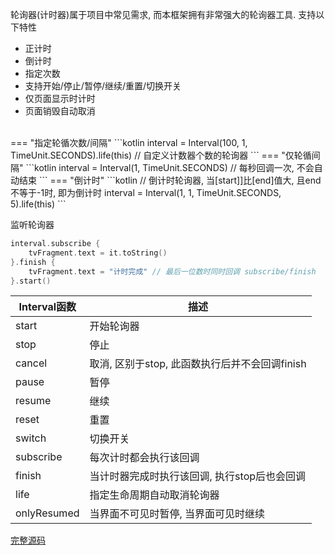 轮询器(计时器)属于项目中常见需求, 而本框架拥有非常强大的轮询器工具. 支持以下特性

- 正计时
- 倒计时
- 指定次数
- 支持开始/停止/暂停/继续/重置/切换开关
- 仅页面显示时计时
- 页面销毁自动取消

<br>
=== "指定轮循次数/间隔"
    ```kotlin
    interval = Interval(100, 1, TimeUnit.SECONDS).life(this) // 自定义计数器个数的轮询器
    ```
=== "仅轮循间隔"
    ```kotlin
     interval = Interval(1, TimeUnit.SECONDS) // 每秒回调一次, 不会自动结束
    ```
=== "倒计时"
    ```kotlin
    // 倒计时轮询器, 当[start]]比[end]值大, 且end不等于-1时, 即为倒计时
    interval = Interval(1, 1, TimeUnit.SECONDS, 5).life(this)
    ```

监听轮询器
```kotlin
interval.subscribe {
    tvFragment.text = it.toString()
}.finish {
    tvFragment.text = "计时完成" // 最后一位数时同时回调 subscribe/finish
}.start()
```

| Interval函数 | 描述 |
|-|-|
| start | 开始轮询器 |
| stop | 停止 |
| cancel | 取消, 区别于stop, 此函数执行后并不会回调finish |
| pause | 暂停 |
| resume | 继续 |
| reset | 重置 |
| switch | 切换开关 |
| subscribe | 每次计时都会执行该回调 |
| finish | 当计时器完成时执行该回调, 执行stop后也会回调 |
| life | 指定生命周期自动取消轮询器 |
| onlyResumed | 当界面不可见时暂停, 当界面可见时继续 |

[完整源码](https://github.com/liangjingkanji/Net/blob/master/sample/src/main/java/com/drake/net/sample/ui/fragment/SuperIntervalFragment.kt)